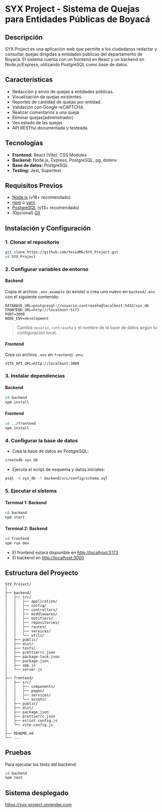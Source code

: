 # SYX Project - Sistema de Quejas para Entidades Públicas de Boyacá

## Descripción

SYX Project es una aplicación web que permite a los ciudadanos redactar y consultar quejas dirigidas a entidades públicas del departamento de Boyacá. El sistema cuenta con un frontend en React y un backend en Node.js/Express, utilizando PostgreSQL como base de datos.

## Características

- Redacción y envío de quejas a entidades públicas.
- Visualización de quejas existentes.
- Reportes de cantidad de quejas por entidad.
- Validación con Google reCAPTCHA.
- Realizar comentarios a una queja
- Eliminar quejas(administrador)
- Ves estado de las quejas 
- API RESTful documentada y testeada.

## Tecnologías

- **Frontend:** React (Vite), CSS Modules
- **Backend:** Node.js, Express, PostgreSQL, pg, dotenv
- **Base de datos:** PostgreSQL
- **Testing:** Jest, Supertest

## Requisitos Previos

- [Node.js](https://nodejs.org/) (v18+ recomendado)
- [npm](https://www.npmjs.com/) o [yarn](https://yarnpkg.com/)
- [PostgreSQL](https://www.postgresql.org/) (v13+ recomendado)
- (Opcional) [Git](https://git-scm.com/)

## Instalación y Configuración

### 1. Clonar el repositorio

```sh
git clone https://github.com/YesidMG/SYX_Project.git
cd SYX_Project
```

### 2. Configurar variables de entorno

#### Backend

Copia el archivo `.env.example` (si existe) o crea uno nuevo en `backend/.env` con el siguiente contenido:

```
DATABASE_URL=postgresql://usuario:contraseña@localhost:5432/syx_db
FRONTEND_URL=http://localhost:5173
PORT=3000
NODE_ENV=development
```

> Cambia `usuario`, `contraseña` y el nombre de la base de datos según tu configuración local.

#### Frontend

Crea un archivo `.env` en `frontend/.env`:

```
VITE_API_URL=http://localhost:3000
```

### 3. Instalar dependencias

#### Backend

```sh
cd backend
npm install
```

#### Frontend

```sh
cd ../frontend
npm install
```

### 4. Configurar la base de datos

- Crea la base de datos en PostgreSQL:

```sh
createdb syx_db
```

- Ejecuta el script de esquema y datos iniciales:

```sh
psql -d syx_db -f backend/src/config/schema.sql
```

### 5. Ejecutar el sistema

#### Terminal 1: Backend

```sh
cd backend
npm start
```

#### Terminal 2: Backend

```sh
cd frontend
npm run dev
```

- El frontend estará disponible en [http://localhost:5173](http://localhost:5173)
- El backend en [http://localhost:3000](http://localhost:3000)

## Estructura del Proyecto

```
SYX_Project/
│
├── backend/
│   ├── src/
│   │   ├── application/
│   │   ├── config/
│   │   ├── controllers/
│   │   ├── middlewares/
│   │   ├── notifiers/
│   │   ├── repositories/
│   │   ├── routes/
│   │   ├── services/
│   │   └── utils/  
│   ├── public/
│   ├── dist/
│   ├── tests/
│   ├── prettierrc.json
│   ├── package-lock.json
│   ├── package.json
│   ├── app.js 
│   └── server.js
│
├── frontend/
│   ├── src/
│   │   ├── components/
│   │   ├── pages/
│   │   ├── services/
│   │   └── assets/
│   ├── public/
│   ├── dist/
│   ├── package.json
│   ├── prettierrc.json
│   ├── eslint.config.js
│   └── vite.config.js
│
├── README.md
└── ...
```

## Pruebas

Para ejecutar los tests del backend:

```sh
cd backend
npm test
```

## Sistema desplegado
https://syx-project.onrender.com



